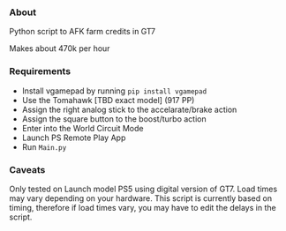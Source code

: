 ### About
Python script to AFK farm credits in GT7

Makes about 470k per hour 


### Requirements
* Install vgamepad by running `pip install vgamepad`
* Use the Tomahawk [TBD exact model] (917 PP)
* Assign the right analog stick to the accelarate/brake action
* Assign the square button to the boost/turbo action
* Enter into the World Circuit Mode
* Launch PS Remote Play App
* Run `Main.py`


### Caveats
Only tested on Launch model PS5 using digital version of GT7.
Load times may vary depending on your hardware.
This script is currently based on timing, therefore if load times vary, you may have to edit the delays in the script.